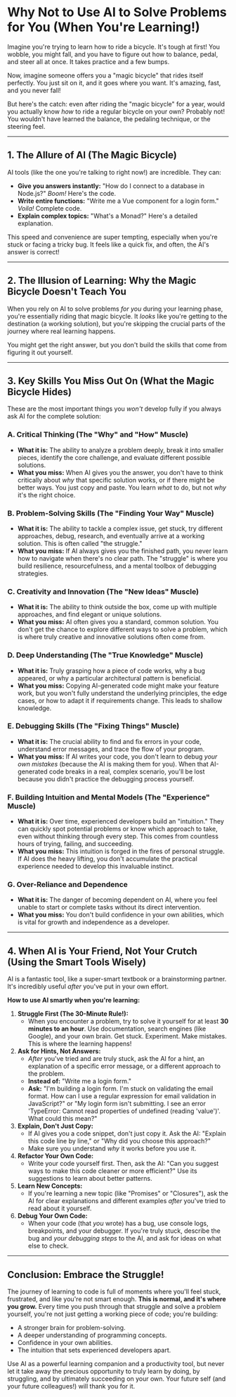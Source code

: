 # Why Not to Use AI to Solve Problems for You (When You're Learning!)

Imagine you're trying to learn how to ride a bicycle. It's tough at first! You wobble, you might fall, and you have to figure out how to balance, pedal, and steer all at once. It takes practice and a few bumps.

Now, imagine someone offers you a "magic bicycle" that rides itself perfectly. You just sit on it, and it goes where you want. It's amazing, fast, and you never fall!

But here's the catch: even after riding the "magic bicycle" for a year, would you actually know _how_ to ride a regular bicycle on your own? Probably not! You wouldn't have learned the balance, the pedaling technique, or the steering feel.

---

## 1. The Allure of AI (The Magic Bicycle)

AI tools (like the one you're talking to right now!) are incredible. They can:

- **Give you answers instantly:** "How do I connect to a database in Node.js?" _Boom!_ Here's the code.
- **Write entire functions:** "Write me a Vue component for a login form." _Voila!_ Complete code.
- **Explain complex topics:** "What's a Monad?" Here's a detailed explanation.

This speed and convenience are super tempting, especially when you're stuck or facing a tricky bug. It feels like a quick fix, and often, the AI's answer is correct!

---

## 2. The Illusion of Learning: Why the Magic Bicycle Doesn't Teach You

When you rely on AI to solve problems _for you_ during your learning phase, you're essentially riding that magic bicycle. It _looks_ like you're getting to the destination (a working solution), but you're skipping the crucial parts of the journey where real learning happens.

You might get the right answer, but you don't build the skills that come from figuring it out yourself.

---

## 3. Key Skills You Miss Out On (What the Magic Bicycle Hides)

These are the most important things you _won't_ develop fully if you always ask AI for the complete solution:

### A. Critical Thinking (The "Why" and "How" Muscle)

- **What it is:** The ability to analyze a problem deeply, break it into smaller pieces, identify the core challenge, and evaluate different possible solutions.
- **What you miss:** When AI gives you the answer, you don't have to think critically about _why_ that specific solution works, or if there might be better ways. You just copy and paste. You learn _what_ to do, but not _why_ it's the right choice.

### B. Problem-Solving Skills (The "Finding Your Way" Muscle)

- **What it is:** The ability to tackle a complex issue, get stuck, try different approaches, debug, research, and eventually arrive at a working solution. This is often called "the struggle."
- **What you miss:** If AI always gives you the finished path, you never learn how to navigate when there's no clear path. The "struggle" is where you build resilience, resourcefulness, and a mental toolbox of debugging strategies.

### C. Creativity and Innovation (The "New Ideas" Muscle)

- **What it is:** The ability to think outside the box, come up with multiple approaches, and find elegant or unique solutions.
- **What you miss:** AI often gives you a standard, common solution. You don't get the chance to explore different ways to solve a problem, which is where truly creative and innovative solutions often come from.

### D. Deep Understanding (The "True Knowledge" Muscle)

- **What it is:** Truly grasping how a piece of code works, why a bug appeared, or why a particular architectural pattern is beneficial.
- **What you miss:** Copying AI-generated code might make your feature work, but you won't fully understand the underlying principles, the edge cases, or how to adapt it if requirements change. This leads to shallow knowledge.

### E. Debugging Skills (The "Fixing Things" Muscle)

- **What it is:** The crucial ability to find and fix errors in your code, understand error messages, and trace the flow of your program.
- **What you miss:** If AI writes your code, you don't learn to debug _your own mistakes_ (because the AI is making them for you). When that AI-generated code breaks in a real, complex scenario, you'll be lost because you didn't practice the debugging process yourself.

### F. Building Intuition and Mental Models (The "Experience" Muscle)

- **What it is:** Over time, experienced developers build an "intuition." They can quickly spot potential problems or know which approach to take, even without thinking through every step. This comes from countless hours of trying, failing, and succeeding.
- **What you miss:** This intuition is forged in the fires of personal struggle. If AI does the heavy lifting, you don't accumulate the practical experience needed to develop this invaluable instinct.

### G. Over-Reliance and Dependence

- **What it is:** The danger of becoming dependent on AI, where you feel unable to start or complete tasks without its direct intervention.
- **What you miss:** You don't build confidence in your own abilities, which is vital for growth and independence as a developer.

---

## 4. When AI is Your Friend, Not Your Crutch (Using the Smart Tools Wisely)

AI is a fantastic tool, like a super-smart textbook or a brainstorming partner. It's incredibly useful _after_ you've put in your own effort.

**How to use AI smartly when you're learning:**

1.  **Struggle First (The 30-Minute Rule!):**
    - When you encounter a problem, try to solve it yourself for at least **30 minutes to an hour**. Use documentation, search engines (like Google), and your own brain. Get stuck. Experiment. Make mistakes. This is where the learning happens!
2.  **Ask for Hints, Not Answers:**
    - _After_ you've tried and are truly stuck, ask the AI for a hint, an explanation of a specific error message, or a different approach to the problem.
    - **Instead of:** "Write me a login form."
    - **Ask:** "I'm building a login form. I'm stuck on validating the email format. How can I use a regular expression for email validation in JavaScript?" or "My login form isn't submitting. I see an error 'TypeError: Cannot read properties of undefined (reading 'value')'. What could this mean?"
3.  **Explain, Don't Just Copy:**
    - If AI gives you a code snippet, don't just copy it. Ask the AI: "Explain this code line by line," or "Why did you choose this approach?"
    - Make sure you understand _why_ it works before you use it.
4.  **Refactor Your Own Code:**
    - Write your code yourself first. Then, ask the AI: "Can you suggest ways to make this code cleaner or more efficient?" Use its suggestions to learn about better patterns.
5.  **Learn New Concepts:**
    - If you're learning a new topic (like "Promises" or "Closures"), ask the AI for clear explanations and different examples _after_ you've tried to read about it yourself.
6.  **Debug Your Own Code:**
    - When your code (that _you_ wrote) has a bug, use console logs, breakpoints, and your debugger. If you're truly stuck, describe the bug and _your debugging steps_ to the AI, and ask for ideas on what else to check.

---

## Conclusion: Embrace the Struggle!

The journey of learning to code is full of moments where you'll feel stuck, frustrated, and like you're not smart enough. **This is normal, and it's where you grow.** Every time you push through that struggle and solve a problem yourself, you're not just getting a working piece of code; you're building:

- A stronger brain for problem-solving.
- A deeper understanding of programming concepts.
- Confidence in your own abilities.
- The intuition that sets experienced developers apart.

Use AI as a powerful learning companion and a productivity tool, but never let it take away the precious opportunity to truly learn by doing, by struggling, and by ultimately succeeding on your own. Your future self (and your future colleagues!) will thank you for it.
